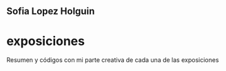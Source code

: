## Sofia Lopez Holguin
# exposiciones
Resumen y códigos con mi parte creativa de cada una de las exposiciones

